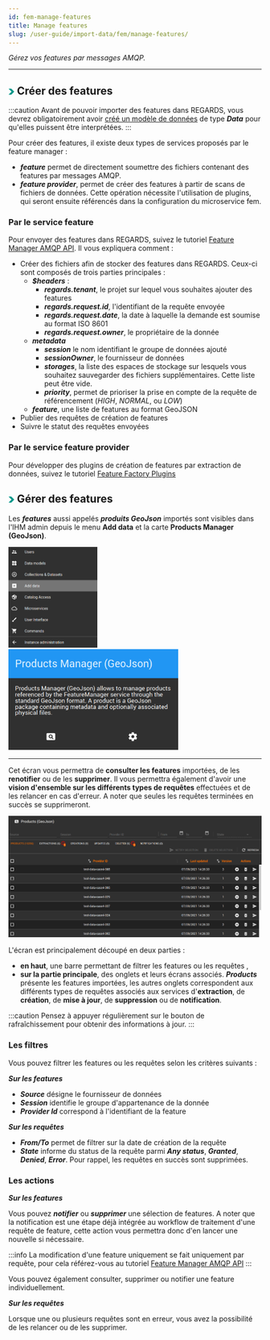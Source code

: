 ```yaml
---
id: fem-manage-features
title: Manage features
slug: /user-guide/import-data/fem/manage-features/
---
```


*Gérez vos features par messages AMQP.*

---

## <img src="/images/user-documentation/doc-icons/right-arrow.png" alt="arrow" height="12" width="12"/> Créer des features

:::caution
Avant de pouvoir importer des features dans REGARDS, vous devrez obligatoirement avoir [créé un modèle de données](../3-data-organization/models.md) de type ***Data*** pour qu'elles puissent être interprétées.
:::

Pour créer des features, il existe deux types de services proposés par le feature manager :

- ***feature*** permet de directement soumettre des fichiers contenant des features par messages AMQP.
- ***feature provider***, permet de créer des features à partir de scans de fichiers de données. Cette opération nécessite l'utilisation de plugins, qui seront ensuite référencés dans la configuration du microservice fem.

### Par le service feature

Pour envoyer des features dans REGARDS, suivez le tutoriel [Feature Manager AMQP API](../../development/backend/regards/fem/api/feature-management-amqp-api.md).
Il vous expliquera comment :

- Créer des fichiers afin de stocker des features dans REGARDS. Ceux-ci sont composés de trois parties principales :
  - ***$headers*** :
    - ***regards.tenant***, le projet sur lequel vous souhaites ajouter des features
    - ***regards.request.id***, l'identifiant de la requête envoyée
    - ***regards.request.date***, la date à laquelle la demande est soumise au format ISO 8601
    - ***regards.request.owner***, le propriétaire de la donnée
  - ***metadata***
    - ***session*** le nom identifiant le groupe de données ajouté
    - ***sessionOwner***, le fournisseur de données
    - ***storages***, la liste des espaces de stockage sur lesquels vous souhaitez sauvegarder des fichiers supplémentaires. Cette liste peut être vide.
    - ***priority***, permet de prioriser la prise en compte de la requête de référencement (*HIGH*, _NORMAL_, ou _LOW_)
  - ***feature***, une liste de features au format GeoJSON
- Publier des requêtes de création de features
- Suivre le statut des requêtes envoyées

### Par le service feature provider

Pour développer des plugins de création de features par extraction de données, suivez le tutoriel [Feature Factory Plugins](../../development/backend/regards/fem/plugins/feature-factory-plugins.md)

## <img src="/images/user-documentation/doc-icons/right-arrow.png" alt="arrow" height="12" width="12"/> Gérer des features

Les ***features*** aussi appelés ***produits GeoJson*** importés sont visibles dans l'IHM admin depuis le menu **Add data** et la carte **Products Manager (GeoJson)**.

<img src="/images/user-documentation/regards-icons/admin/menu-add-data.png" alt="menu" height="200"/>
<img src="/images/user-documentation/v1.6/4_3-fem/fem-card.png" alt="fem card" height="200"/>

---

Cet écran vous permettra de **consulter les features** importées, de les **renotifier** ou de les **supprimer**. Il vous permettra également d'avoir une **vision d'ensemble sur les différents types de requêtes** effectuées et de les relancer en cas d'erreur. A noter que seules les requêtes terminées en succès se supprimeront.

<div align="center">
    <img src="/images/user-documentation/v1.6/4_3-fem/fem-screen.png" alt="feature screen" width="800"/> 
</div>


L'écran est principalement découpé en deux parties :
- **en haut**, une barre permettant de filtrer les features ou les requêtes , 
- **sur la partie principale**, des onglets et leurs écrans associés. ***Products*** présente les features importées, les autres onglets correspondent aux différents types de requêtes associés aux services d'**extraction**, de **création**, de **mise à jour**, de **suppression** ou de **notification**.

:::caution
Pensez à appuyer régulièrement sur le bouton de rafraîchissement pour obtenir des informations à jour.
:::

### Les filtres

Vous pouvez filtrer les features ou les requêtes selon les critères suivants : 

***Sur les features***

- ***Source*** désigne le fournisseur de données
- ***Session*** identifie le groupe d'appartenance de la donnée
- ***Provider Id*** correspond à l'identifiant de la feature


***Sur les requêtes*** 

- ***From/To*** permet de filtrer sur la date de création de la requête
- ***State*** informe du status de la requête parmi ***Any status***, ***Granted***, ***Denied***, ***Error***. Pour rappel, les requêtes en succès sont supprimées.

### Les actions

***Sur les features***

Vous pouvez ***notifier*** ou ***supprimer*** une sélection de features. A noter que la notification est une étape déjà intégrée au workflow de traitement d'une requête de feature, cette action vous permettra donc d'en lancer une nouvelle si nécessaire. 

:::info 
La modification d'une feature uniquement se fait uniquement par requête, pour cela référez-vous au tutoriel [Feature Manager AMQP API](../../development/backend/regards/fem/api/feature-management-amqp-api.md)
::: 

Vous pouvez également consulter, supprimer ou notifier une feature individuellement.

***Sur les requêtes***

Lorsque une ou plusieurs requêtes sont en erreur, vous avez la possibilité de les relancer ou de les supprimer.
